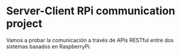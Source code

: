 # Server-Client RPi communication project

Vamos a probar la comunicación a través de APIs RESTful entre dos sistemas basados en RaspberryPi.
